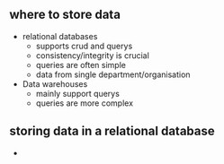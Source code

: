 ## where to store data
- relational databases 
	- supports crud and querys 
	- consistency/integrity is crucial 
	- queries are often simple 
	- data from single department/organisation
- Data warehouses 
	- mainly support querys 
	- queries are more complex 

## storing data in a relational database 
- 
